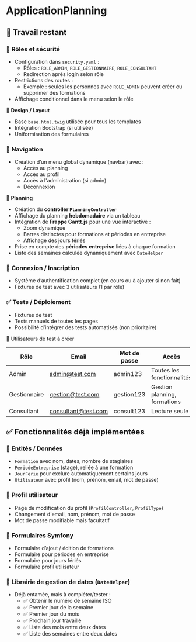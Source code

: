 # ApplicationPlanning

## 🧱 Travail restant

### 🔐 **Rôles et sécurité**

* Configuration dans `security.yaml` :
  * Rôles : `ROLE_ADMIN`, `ROLE_GESTIONNAIRE`, `ROLE_CONSULTANT`
  * Redirection après login selon rôle
* Restrictions des routes :
  * Exemple : seules les personnes avec `ROLE_ADMIN` peuvent créer ou supprimer des formations
* Affichage conditionnel dans le menu selon le rôle

🎨 **Design / Layout**

* Base `base.html.twig` utilisée pour tous les templates
* Intégration Bootstrap (si utilisée)
* Uniformisation des formulaires

### 🧭 **Navigation**

* Création d’un menu global dynamique (navbar) avec :
  * Accès au planning
  * Accès au profil
  * Accès à l'administration (si admin)
  * Déconnexion

📅 **Planning**

* Création du **controller `PlanningController`**
* Affichage du planning **hebdomadaire** via un tableau
* Intégration de **Frappe Gantt.js** pour une vue interactive :
  * Zoom dynamique
  * Barres distinctes pour formations et périodes en entreprise
  * Affichage des jours fériés
* Prise en compte des **périodes entreprise** liées à chaque formation
* Liste des semaines calculée dynamiquement avec `DateHelper`

### 🔄 **Connexion / Inscription**

* Système d’authentification complet (en cours ou à ajouter si non fait)
* Fixtures de test avec 3 utilisateurs (1 par rôle)

### ✅ Tests / Déploiement

* Fixtures de test
* Tests manuels de toutes les pages
* Possibilité d’intégrer des tests automatisés (non prioritaire)

🧪 Utilisateurs de test à créer

| Rôle        | Email                | Mot de passe | Accès                       |
| ------------ | -------------------- | ------------ | ---------------------------- |
| Admin        | [admin@test.com]()      | admin123     | Toutes les fonctionnalités  |
| Gestionnaire | [gestion@test.com]()    | gestion123   | Gestion planning, formations |
| Consultant   | [consultant@test.com]() | consult123   | Lecture seule                |

## ✅ Fonctionnalités déjà implémentées

### 📘 **Entités / Données**

* `Formation` avec nom, dates, nombre de stagiaires
* `PeriodeEntreprise` (stage), reliée à une formation
* `JourFerie` pour exclure automatiquement certains jours
* `Utilisateur` avec profil (nom, prénom, email, mot de passe)

### 👤 **Profil utilisateur**

* Page de modification du profil (`ProfilController`, `ProfilType`)
* Changement d'email, nom, prénom, mot de passe
* Mot de passe modifiable mais facultatif

### 🧰 **Formulaires Symfony**

* Formulaire d’ajout / édition de formations
* Formulaire pour périodes en entreprise
* Formulaire pour jours fériés
* Formulaire profil utilisateur

### 🧪 **Librairie de gestion de dates (`DateHelper`)**

* Déjà entamée, mais à compléter/tester :
  * ✅ Obtenir le numéro de semaine ISO
  * ✅ Premier jour de la semaine
  * ✅ Premier jour du mois
  * ✅ Prochain jour travaillé
  * ✅ Liste des mois entre deux dates
  * ✅ Liste des semaines entre deux dates
